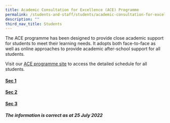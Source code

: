```yaml
---
title: Academic Consultation for Excellence (ACE) Programme
permalink: /students-and-staff/students/academic-consultation-for-excellence-ace-programme/
description: ""
third_nav_title: Students
---
```

The ACE programme has been designed to provide close academic support for students to meet their learning needs. It adopts both face-to-face as well as online approaches to provide academic after-school support for all students.  
  
Visit our [ACE programme site](https://sites.google.com/moe.edu.sg/ace-wgs/home) to access the detailed schedule for all students.  
  

#### [Sec 1](/files/Sec%201%20ACE%2013%20Jul.pdf)

#### [Sec 2](/files/Sec%202%20ACE%20overview%2013%20Jul.pdf)

#### [Sec 3](/files/Sec%203%20ACE%20Overview%2013%20Jul.pdf)

####

####

_**The information is correct as at 25 July 2022**_